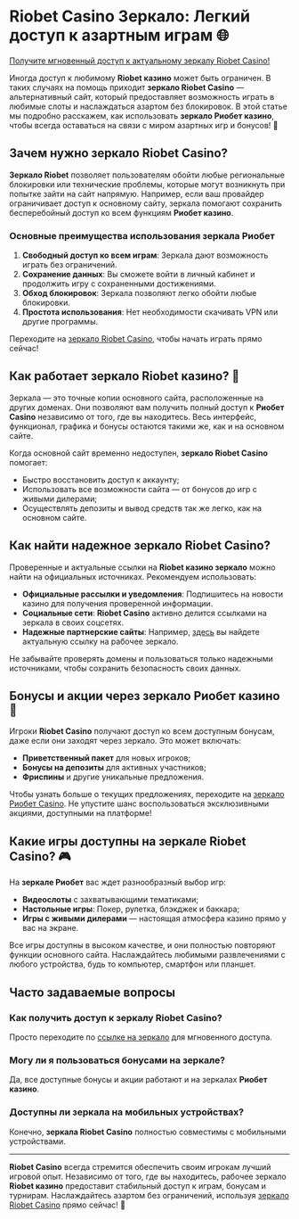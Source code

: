 # Riobet Casino Зеркало: Легкий доступ к азартным играм 🌐

[Получите мгновенный доступ к актуальному зеркалу Riobet Casino!](https://brandplay.link/dtx89f2L)

Иногда доступ к любимому **Riobet казино** может быть ограничен. В таких случаях на помощь приходит **зеркало Riobet Casino** — альтернативный сайт, который предоставляет возможность играть в любимые слоты и наслаждаться азартом без блокировок. В этой статье мы подробно расскажем, как использовать **зеркало Риобет казино**, чтобы всегда оставаться на связи с миром азартных игр и бонусов! 🎰

## Зачем нужно зеркало Riobet Casino?

**Зеркало Riobet** позволяет пользователям обойти любые региональные блокировки или технические проблемы, которые могут возникнуть при попытке зайти на сайт напрямую. Например, если ваш провайдер ограничивает доступ к основному сайту, зеркала помогают сохранить бесперебойный доступ ко всем функциям **Риобет казино**.

### Основные преимущества использования зеркала Риобет

1. **Свободный доступ ко всем играм**: Зеркала дают возможность играть без ограничений.
2. **Сохранение данных**: Вы сможете войти в личный кабинет и продолжить игру с сохраненными достижениями.
3. **Обход блокировок**: Зеркала позволяют легко обойти любые блокировки.
4. **Простота использования**: Нет необходимости скачивать VPN или другие программы.

Переходите на [зеркало Riobet Casino](https://brandplay.link/dtx89f2L), чтобы начать играть прямо сейчас!

## Как работает зеркало Riobet казино? 🎲

Зеркала — это точные копии основного сайта, расположенные на других доменах. Они позволяют вам получить полный доступ к **Риобет Casino** независимо от того, где вы находитесь. Весь интерфейс, функционал, графика и бонусы остаются такими же, как и на основном сайте.

Когда основной сайт временно недоступен, **зеркало Riobet Casino** помогает:

- Быстро восстановить доступ к аккаунту;
- Использовать все возможности сайта — от бонусов до игр с живыми дилерами;
- Осуществлять депозиты и вывод средств так же легко, как на основном сайте.

## Как найти надежное зеркало Riobet Casino?

Проверенные и актуальные ссылки на **Riobet казино зеркало** можно найти на официальных источниках. Рекомендуем использовать:

- **Официальные рассылки и уведомления**: Подпишитесь на новости казино для получения проверенной информации.
- **Социальные сети**: **Riobet Casino** активно делится ссылками на зеркала в своих соцсетях.
- **Надежные партнерские сайты**: Например, [здесь](https://brandplay.link/dtx89f2L) вы найдете актуальную ссылку на рабочее зеркало.

Не забывайте проверять домены и пользоваться только надежными источниками, чтобы сохранить безопасность своих данных.

## Бонусы и акции через зеркало Риобет казино 🎁

Игроки **Riobet Casino** получают доступ ко всем доступным бонусам, даже если они заходят через зеркало. Это может включать:

- **Приветственный пакет** для новых игроков;
- **Бонусы на депозиты** для активных участников;
- **Фриспины** и другие уникальные предложения.

Чтобы узнать больше о текущих предложениях, переходите на [зеркало Риобет Casino](https://brandplay.link/dtx89f2L). Не упустите шанс воспользоваться эксклюзивными акциями, доступными на платформе!

## Какие игры доступны на зеркале Riobet Casino? 🎮

На **зеркале Риобет** вас ждет разнообразный выбор игр:

- **Видеослоты** с захватывающими тематиками;
- **Настольные игры**: Покер, рулетка, блэкджек и баккара;
- **Игры с живыми дилерами** — настоящая атмосфера казино прямо у вас на экране.

Все игры доступны в высоком качестве, и они полностью повторяют функции основного сайта. Наслаждайтесь любимыми развлечениями с любого устройства, будь то компьютер, смартфон или планшет.

## Часто задаваемые вопросы

### Как получить доступ к зеркалу Riobet Casino?

Просто переходите по [ссылке на зеркало](https://brandplay.link/dtx89f2L) для мгновенного доступа.

### Могу ли я пользоваться бонусами на зеркале?

Да, все доступные бонусы и акции работают и на зеркалах **Риобет казино**.

### Доступны ли зеркала на мобильных устройствах?

Конечно, **зеркала Riobet Casino** полностью совместимы с мобильными устройствами.

---

**Riobet Casino** всегда стремится обеспечить своим игрокам лучший игровой опыт. Независимо от того, где вы находитесь, рабочее зеркало **Riobet казино** предоставит стабильный доступ к играм, бонусам и турнирам. Наслаждайтесь азартом без ограничений, используя [зеркало Riobet Casino](https://brandplay.link/dtx89f2L) прямо сейчас! 🎲
